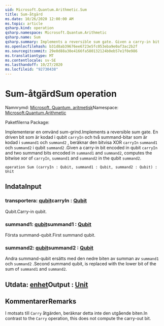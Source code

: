 ```yaml
---
uid: Microsoft.Quantum.Arithmetic.Sum
title: Sum-åtgärd
ms.date: 10/26/2020 12:00:00 AM
ms.topic: article
qsharp.kind: operation
qsharp.namespace: Microsoft.Quantum.Arithmetic
qsharp.name: Sum
qsharp.summary: Implements a reversible sum gate. Given a carry-in bit encoded in qubit `carryIn` and two summand bits encoded in `summand1` and `summand2`, computes the bitwise xor of `carryIn`, `summand1` and `summand2` in the qubit `summand2`.
ms.openlocfilehash: b31d8ab39676ee6723e5fc053eba9e0af3ac2b2f
ms.sourcegitcommit: 29e0d88a30e4166fa580132124b0eb57e1f0e986
ms.translationtype: MT
ms.contentlocale: sv-SE
ms.lasthandoff: 10/27/2020
ms.locfileid: "92730438"
---
```

# <a name="sum-operation"></a><span data-ttu-id="4af4f-102">Sum-åtgärd</span><span class="sxs-lookup"><span data-stu-id="4af4f-102">Sum operation</span></span>

<span data-ttu-id="4af4f-103">Namnrymd: [Microsoft. Quantum. aritmetisk](xref:Microsoft.Quantum.Arithmetic)</span><span class="sxs-lookup"><span data-stu-id="4af4f-103">Namespace: [Microsoft.Quantum.Arithmetic](xref:Microsoft.Quantum.Arithmetic)</span></span>

<span data-ttu-id="4af4f-104">Paketfilerna [](https://nuget.org/packages/)</span><span class="sxs-lookup"><span data-stu-id="4af4f-104">Package: [](https://nuget.org/packages/)</span></span>


<span data-ttu-id="4af4f-105">Implementerar en omvänd sum-grind.</span><span class="sxs-lookup"><span data-stu-id="4af4f-105">Implements a reversible sum gate.</span></span> <span data-ttu-id="4af4f-106">En driven bit som är kodad i qubit `carryIn` och två summand-bitar som är kodad i `summand1` och `summand2` , beräknar den bitvisa XOR `carryIn` `summand1` och `summand2` i qubit `summand2` .</span><span class="sxs-lookup"><span data-stu-id="4af4f-106">Given a carry-in bit encoded in qubit `carryIn` and two summand bits encoded in `summand1` and `summand2`, computes the bitwise xor of `carryIn`, `summand1` and `summand2` in the qubit `summand2`.</span></span>

```qsharp
operation Sum (carryIn : Qubit, summand1 : Qubit, summand2 : Qubit) : Unit
```


## <a name="input"></a><span data-ttu-id="4af4f-107">Indata</span><span class="sxs-lookup"><span data-stu-id="4af4f-107">Input</span></span>

### <a name="carryin--qubit"></a><span data-ttu-id="4af4f-108">transportera: [qubit](xref:microsoft.quantum.lang-ref.qubit)</span><span class="sxs-lookup"><span data-stu-id="4af4f-108">carryIn : [Qubit](xref:microsoft.quantum.lang-ref.qubit)</span></span>

<span data-ttu-id="4af4f-109">Qubit.</span><span class="sxs-lookup"><span data-stu-id="4af4f-109">Carry-in qubit.</span></span>


### <a name="summand1--qubit"></a><span data-ttu-id="4af4f-110">summand1: [qubit](xref:microsoft.quantum.lang-ref.qubit)</span><span class="sxs-lookup"><span data-stu-id="4af4f-110">summand1 : [Qubit](xref:microsoft.quantum.lang-ref.qubit)</span></span>

<span data-ttu-id="4af4f-111">Första summand-qubit.</span><span class="sxs-lookup"><span data-stu-id="4af4f-111">First summand qubit.</span></span>


### <a name="summand2--qubit"></a><span data-ttu-id="4af4f-112">summand2: [qubit](xref:microsoft.quantum.lang-ref.qubit)</span><span class="sxs-lookup"><span data-stu-id="4af4f-112">summand2 : [Qubit](xref:microsoft.quantum.lang-ref.qubit)</span></span>

<span data-ttu-id="4af4f-113">Andra summand-qubit ersätts med den nedre biten av summan av `summand1` och `summand2` .</span><span class="sxs-lookup"><span data-stu-id="4af4f-113">Second summand qubit, is replaced with the lower bit of the sum of `summand1` and `summand2`.</span></span>



## <a name="output--unit"></a><span data-ttu-id="4af4f-114">Utdata: [enhet](xref:microsoft.quantum.lang-ref.unit)</span><span class="sxs-lookup"><span data-stu-id="4af4f-114">Output : [Unit](xref:microsoft.quantum.lang-ref.unit)</span></span>



## <a name="remarks"></a><span data-ttu-id="4af4f-115">Kommentarer</span><span class="sxs-lookup"><span data-stu-id="4af4f-115">Remarks</span></span>

<span data-ttu-id="4af4f-116">I motsats till `Carry` åtgärden, beräknar detta inte den utgående biten.</span><span class="sxs-lookup"><span data-stu-id="4af4f-116">In contrast to the `Carry` operation, this does not compute the carry-out bit.</span></span>